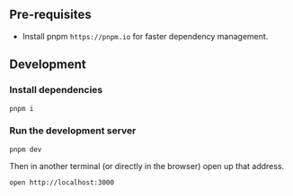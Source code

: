 ## Pre-requisites

- Install pnpm `https://pnpm.io` for faster dependency management.

## Development

### Install dependencies

```
pnpm i
```

### Run the development server

```
pnpm dev
```

Then in another terminal (or directly in the browser) open up that address.

```
open http://localhost:3000
```
